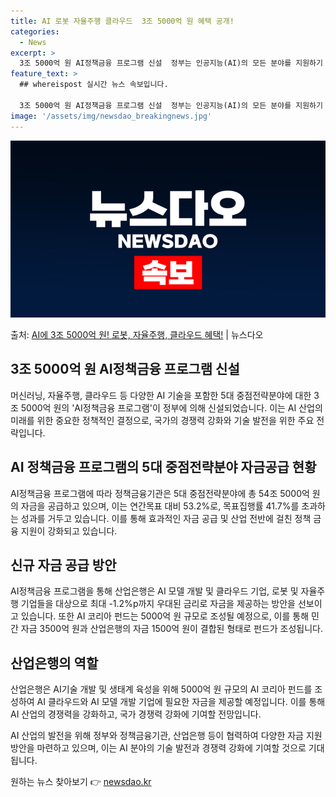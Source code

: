 ```yaml
---
title: AI 로봇 자율주행 클라우드  3조 5000억 원 혜택 공개!
categories:
  - News
excerpt: >
  3조 5000억 원 AI정책금융 프로그램 신설  정부는 인공지능(AI)의 모든 분야를 지원하기 위해 3조 5…
feature_text: >
  ## whereispost 실시간 뉴스 속보입니다.

  3조 5000억 원 AI정책금융 프로그램 신설  정부는 인공지능(AI)의 모든 분야를 지원하기 위해 3조 5…
image: '/assets/img/newsdao_breakingnews.jpg'
---
```


![뉴스다오 속보](/assets/img/newsdao_breakingnews.jpg)

<p>출처: <a href="https://newsdao.kr/4601" rel="dofollow">AI에 3조 5000억 원! 로봇, 자율주행, 클라우드 혜택!</a> | 뉴스다오</p>

<h2 data-ke-size="size26">3조 5000억 원 AI정책금융 프로그램 신설</h2>
머신러닝, 자율주행, 클라우드 등 다양한 AI 기술을 포함한 5대 중점전략분야에 대한 3조 5000억 원의 'AI정책금융 프로그램'이 정부에 의해 신설되었습니다. 이는 AI 산업의 미래를 위한 중요한 정책적인 결정으로, 국가의 경쟁력 강화와 기술 발전을 위한 주요 전략입니다.

<h2 data-ke-size="size26">AI 정책금융 프로그램의 5대 중점전략분야 자금공급 현황</h2>
AI정책금융 프로그램에 따라 정책금융기관은 5대 중점전략분야에 총 54조 5000억 원의 자금을 공급하고 있으며, 이는 연간목표 대비 53.2%로, 목표집행률 41.7%를 초과하는 성과를 거두고 있습니다. 이를 통해 효과적인 자금 공급 및 산업 전반에 걸친 정책 금융 지원이 강화되고 있습니다.

<h2 data-ke-size="size26">신규 자금 공급 방안</h2>
AI정책금융 프로그램을 통해 산업은행은 AI 모델 개발 및 클라우드 기업, 로봇 및 자율주행 기업들을 대상으로 최대 -1.2%p까지 우대된 금리로 자금을 제공하는 방안을 선보이고 있습니다. 또한 AI 코리아 펀드는 5000억 원 규모로 조성될 예정으로, 이를 통해 민간 자금 3500억 원과 산업은행의 자금 1500억 원이 결합된 형태로 펀드가 조성됩니다.

<h2 data-ke-size="size26">산업은행의 역할</h2>
산업은행은 AI기술 개발 및 생태계 육성을 위해 5000억 원 규모의 AI 코리아 펀드를 조성하여 AI 클라우드와 AI 모델 개발 기업에 필요한 자금을 제공할 예정입니다. 이를 통해 AI 산업의 경쟁력을 강화하고, 국가 경쟁력 강화에 기여할 전망입니다.

AI 산업의 발전을 위해 정부와 정책금융기관, 산업은행 등이 협력하여 다양한 자금 지원 방안을 마련하고 있으며, 이는 AI 분야의 기술 발전과 경쟁력 강화에 기여할 것으로 기대됩니다. 

원하는 뉴스 찾아보기 👉 <a href="https://newsdao.kr" rel="dofollow">newsdao.kr</a>


